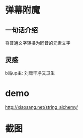 # 弹幕附魔

## 一句话介绍 
将普通文字转换为同音的元素文字

## 灵感
b站up主: 刘庸干净又卫生

# demo
http://xiaosang.net/string_alchemy/

# 截图
